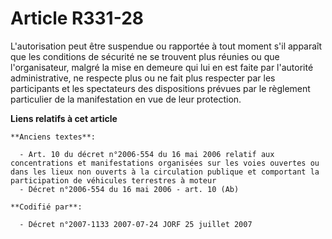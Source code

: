 # Article R331-28

L'autorisation peut être suspendue ou rapportée à tout moment s'il apparaît que les conditions de sécurité ne se trouvent
plus réunies ou que l'organisateur, malgré la mise en demeure qui lui en est faite par l'autorité administrative, ne respecte
plus ou ne fait plus respecter par les participants et les spectateurs des dispositions prévues par le règlement particulier
de la manifestation en vue de leur protection.

**Liens relatifs à cet article**

	**Anciens textes**:

	  - Art. 10 du décret n°2006-554 du 16 mai 2006 relatif aux concentrations et manifestations organisées sur les voies ouvertes ou dans les lieux non ouverts à la circulation publique et comportant la participation de véhicules terrestres à moteur
	  - Décret n°2006-554 du 16 mai 2006 - art. 10 (Ab)

	**Codifié par**:

	  - Décret n°2007-1133 2007-07-24 JORF 25 juillet 2007
